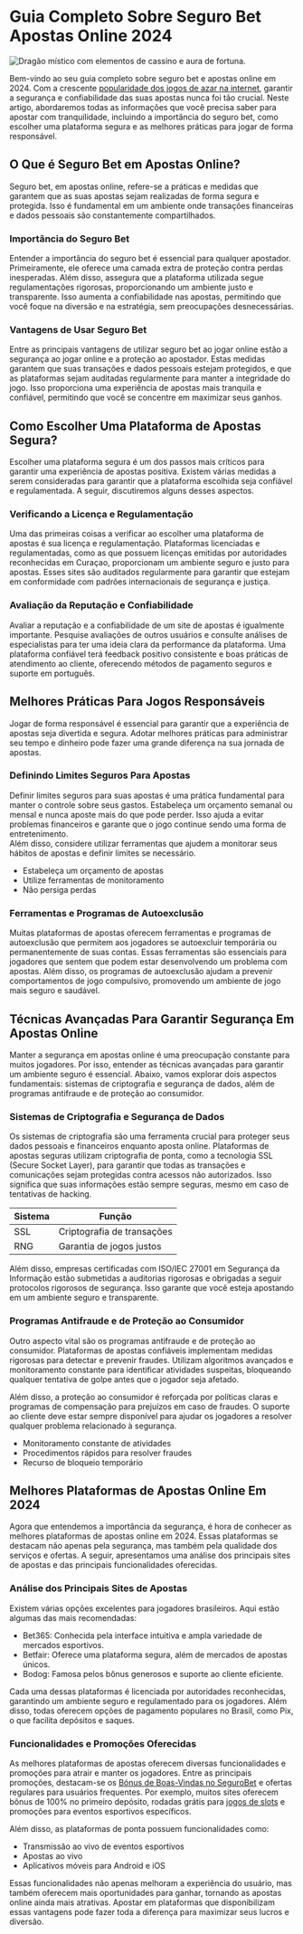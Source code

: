 Guia Completo Sobre Seguro Bet Apostas Online 2024
==================================================

![Dragão místico com elementos de cassino e aura de fortuna.](https://i.ibb.co/FnP2pkR/02402.jpg)

Bem-vindo ao seu guia completo sobre seguro bet e apostas online em 2024. Com a crescente [popularidade dos jogos de azar na internet](https://www.gambling.com/br), garantir a segurança e confiabilidade das suas apostas nunca foi tão crucial. Neste artigo, abordaremos todas as informações que você precisa saber para apostar com tranquilidade, incluindo a importância do seguro bet, como escolher uma plataforma segura e as melhores práticas para jogar de forma responsável.

O Que é Seguro Bet em Apostas Online?
-------------------------------------

Seguro bet, em apostas online, refere-se a práticas e medidas que garantem que as suas apostas sejam realizadas de forma segura e protegida. Isso é fundamental em um ambiente onde transações financeiras e dados pessoais são constantemente compartilhados.

### Importância do Seguro Bet

Entender a importância do seguro bet é essencial para qualquer apostador. Primeiramente, ele oferece uma camada extra de proteção contra perdas inesperadas. Além disso, assegura que a plataforma utilizada segue regulamentações rigorosas, proporcionando um ambiente justo e transparente. Isso aumenta a confiabilidade nas apostas, permitindo que você foque na diversão e na estratégia, sem preocupações desnecessárias.

### Vantagens de Usar Seguro Bet

Entre as principais vantagens de utilizar seguro bet ao jogar online estão a segurança ao jogar online e a proteção ao apostador. Estas medidas garantem que suas transações e dados pessoais estejam protegidos, e que as plataformas sejam auditadas regularmente para manter a integridade do jogo. Isso proporciona uma experiência de apostas mais tranquila e confiável, permitindo que você se concentre em maximizar seus ganhos.

Como Escolher Uma Plataforma de Apostas Segura?
-----------------------------------------------

Escolher uma plataforma segura é um dos passos mais críticos para garantir uma experiência de apostas positiva. Existem várias medidas a serem consideradas para garantir que a plataforma escolhida seja confiável e regulamentada. A seguir, discutiremos alguns desses aspectos.

### Verificando a Licença e Regulamentação

Uma das primeiras coisas a verificar ao escolher uma plataforma de apostas é sua licença e regulamentação. Plataformas licenciadas e regulamentadas, como as que possuem licenças emitidas por autoridades reconhecidas em Curaçao, proporcionam um ambiente seguro e justo para apostas. Esses sites são auditados regularmente para garantir que estejam em conformidade com padrões internacionais de segurança e justiça.

### Avaliação da Reputação e Confiabilidade

Avaliar a reputação e a confiabilidade de um site de apostas é igualmente importante. Pesquise avaliações de outros usuários e consulte análises de especialistas para ter uma ideia clara da performance da plataforma. Uma plataforma confiável terá feedback positivo consistente e boas práticas de atendimento ao cliente, oferecendo métodos de pagamento seguros e suporte em português.

Melhores Práticas Para Jogos Responsáveis
-----------------------------------------

Jogar de forma responsável é essencial para garantir que a experiência de apostas seja divertida e segura. Adotar melhores práticas para administrar seu tempo e dinheiro pode fazer uma grande diferença na sua jornada de apostas.

### Definindo Limites Seguros Para Apostas

Definir limites seguros para suas apostas é uma prática fundamental para manter o controle sobre seus gastos. Estabeleça um orçamento semanal ou mensal e nunca aposte mais do que pode perder. Isso ajuda a evitar problemas financeiros e garante que o jogo continue sendo uma forma de entretenimento.  
Além disso, considere utilizar ferramentas que ajudem a monitorar seus hábitos de apostas e definir limites se necessário.

*   Estabeleça um orçamento de apostas
*   Utilize ferramentas de monitoramento
*   Não persiga perdas

### Ferramentas e Programas de Autoexclusão

Muitas plataformas de apostas oferecem ferramentas e programas de autoexclusão que permitem aos jogadores se autoexcluir temporária ou permanentemente de suas contas. Essas ferramentas são essenciais para jogadores que sentem que podem estar desenvolvendo um problema com apostas. Além disso, os programas de autoexclusão ajudam a prevenir comportamentos de jogo compulsivo, promovendo um ambiente de jogo mais seguro e saudável.

Técnicas Avançadas Para Garantir Segurança Em Apostas Online
------------------------------------------------------------

Manter a segurança em apostas online é uma preocupação constante para muitos jogadores. Por isso, entender as técnicas avançadas para garantir um ambiente seguro é essencial. Abaixo, vamos explorar dois aspectos fundamentais: sistemas de criptografia e segurança de dados, além de programas antifraude e de proteção ao consumidor.

### Sistemas de Criptografia e Segurança de Dados

Os sistemas de criptografia são uma ferramenta crucial para proteger seus dados pessoais e financeiros enquanto aposta online. Plataformas de apostas seguras utilizam criptografia de ponta, como a tecnologia SSL (Secure Socket Layer), para garantir que todas as transações e comunicações sejam protegidas contra acessos não autorizados. Isso significa que suas informações estão sempre seguras, mesmo em caso de tentativas de hacking.

| Sistema | Função                    |
|---------|---------------------------|
| SSL     | Criptografia de transações|
| RNG     | Garantia de jogos justos  |


Além disso, empresas certificadas com ISO/IEC 27001 em Segurança da Informação estão submetidas a auditorias rigorosas e obrigadas a seguir protocolos rigorosos de segurança. Isso garante que você esteja apostando em um ambiente seguro e transparente.

### Programas Antifraude e de Proteção ao Consumidor

Outro aspecto vital são os programas antifraude e de proteção ao consumidor. Plataformas de apostas confiáveis implementam medidas rigorosas para detectar e prevenir fraudes. Utilizam algoritmos avançados e monitoramento constante para identificar atividades suspeitas, bloqueando qualquer tentativa de golpe antes que o jogador seja afetado.

Além disso, a proteção ao consumidor é reforçada por políticas claras e programas de compensação para prejuízos em caso de fraudes. O suporte ao cliente deve estar sempre disponível para ajudar os jogadores a resolver qualquer problema relacionado à segurança.

*   Monitoramento constante de atividades
*   Procedimentos rápidos para resolver fraudes
*   Recurso de bloqueio temporário

Melhores Plataformas de Apostas Online Em 2024
----------------------------------------------

Agora que entendemos a importância da segurança, é hora de conhecer as melhores plataformas de apostas online em 2024. Essas plataformas se destacam não apenas pela segurança, mas também pela qualidade dos serviços e ofertas. A seguir, apresentamos uma análise dos principais sites de apostas e das principais funcionalidades oferecidas.

### Análise dos Principais Sites de Apostas

Existem várias opções excelentes para jogadores brasileiros. Aqui estão algumas das mais recomendadas:

*   Bet365: Conhecida pela interface intuitiva e ampla variedade de mercados esportivos.
*   Betfair: Oferece uma plataforma segura, além de mercados de apostas únicos.
*   Bodog: Famosa pelos bônus generosos e suporte ao cliente eficiente.

Cada uma dessas plataformas é licenciada por autoridades reconhecidas, garantindo um ambiente seguro e regulamentado para os jogadores. Além disso, todas oferecem opções de pagamento populares no Brasil, como Pix, o que facilita depósitos e saques.

### Funcionalidades e Promoções Oferecidas

As melhores plataformas de apostas oferecem diversas funcionalidades e promoções para atrair e manter os jogadores. Entre as principais promoções, destacam-se os [Bónus de Boas-Vindas no SeguroBet](https://segurobet.br.com/) e ofertas regulares para usuários frequentes. Por exemplo, muitos sites oferecem bônus de 100% no primeiro depósito, rodadas grátis para [jogos de slots](https://casino.888.pt/slot-machines/) e promoções para eventos esportivos específicos.

Além disso, as plataformas de ponta possuem funcionalidades como:

*   Transmissão ao vivo de eventos esportivos
*   Apostas ao vivo
*   Aplicativos móveis para Android e iOS

Essas funcionalidades não apenas melhoram a experiência do usuário, mas também oferecem mais oportunidades para ganhar, tornando as apostas online ainda mais atrativas. Apostar em plataformas que disponibilizam essas vantagens pode fazer toda a diferença para maximizar seus lucros e diversão.